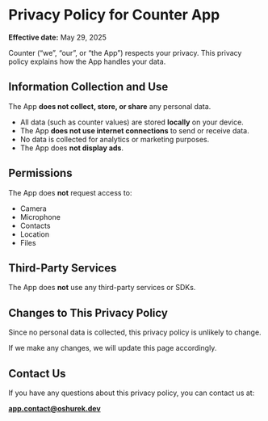 # Privacy Policy for Counter App

**Effective date:** May 29, 2025

Counter (“we”, “our”, or “the App”) respects your privacy. This privacy policy explains how the App handles your data.

## Information Collection and Use

The App **does not collect, store, or share** any personal data.

- All data (such as counter values) are stored **locally** on your device.
- The App **does not use internet connections** to send or receive data.
- No data is collected for analytics or marketing purposes.
- The App does **not display ads**.

## Permissions

The App does **not** request access to:

- Camera
- Microphone
- Contacts
- Location
- Files

## Third-Party Services

The App does **not** use any third-party services or SDKs.

## Changes to This Privacy Policy

Since no personal data is collected, this privacy policy is unlikely to change.

If we make any changes, we will update this page accordingly.

## Contact Us

If you have any questions about this privacy policy, you can contact us at:

**app.contact@oshurek.dev**
